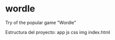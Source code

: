# wordle
Try of the popular game "Wordle"

Estructura del proyecto:
app
    js 
    css
    img
    index.html
